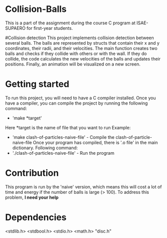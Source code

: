 # Collision-Balls
This is a part of the assignment during the course C program at ISAE-SUPAERO for first-year students.  

#Collision detection
This project implements collision detection between several balls. The balls are represented by structs that contain their x and y coordinates, their radii, and their velocities. The main function creates two balls and checks if they collide with others or with the wall. If they do collide, the code calculates the new velocities of the balls and updates their positions. Finally, an animation will be visualized on a new screen.

# Getting started
To run this project, you will need to have a C compiler installed. Once you have a compiler, you can compile the project by running the following command:

* 'make *target'

Here *target is the name of file that you want to run
Example:
* 'make clash-of-particles-naive-file' - Compile the clash-of-particle-naive-file
Once your program has compiled, there is '.o file' in the main dictionary.
Following command:
* './clash-of-particles-naive-file' - Run the program

# Contribution

This program is run by the 'naive' version, which means this will cost a lot of time and energy if the number of balls is large (> 100). To address this problem, **I need your help**

# Dependencies
<stdlib.h> 
<stdbool.h>
<stdio.h>
<math.h>
"disc.h"
